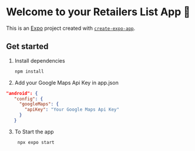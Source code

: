 # Welcome to your Retailers List App 👋

This is an [Expo](https://expo.dev) project created with [`create-expo-app`](https://www.npmjs.com/package/create-expo-app).

## Get started

1. Install dependencies

   ```bash
   npm install
   ```

2. Add your Google Maps Api Key in app.json

```json
"android": {
   "config": {
     "googleMaps": {
       "apiKey": "Your Google Maps Api Key"
     }
   }
```

3. To Start the app

   ```bash
    npx expo start
   ```
